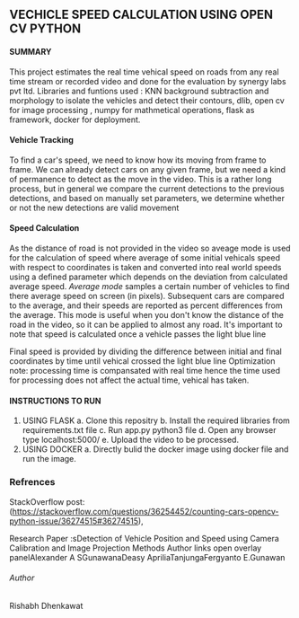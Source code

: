 
## VECHICLE SPEED CALCULATION USING OPEN CV PYTHON

#### SUMMARY ####
This project estimates the real time vehical speed on roads from any real time stream or recorded video and done for the evaluation by synergy labs  pvt ltd.
Libraries and funtions used : KNN background subtraction and morphology to isolate the vehicles and detect their contours, dlib, open cv for image processing , numpy for mathmetical operations, flask as framework, docker for deployment.  

#### Vehicle Tracking ####

To find a car's speed, we need to know how its moving from frame to frame. We can already detect cars on any given frame, but we need a kind of permanence to detect as the move in the video. This is a rather long process, but in general we compare the current detections to the previous detections, and based on manually set parameters, we determine whether or not the new detections are valid movement
#### Speed Calculation ####

As the distance of road is not provided in the video so aveage mode is used for the calculation of speed where average of some initial vehicals 
speed with respect to  coordinates is taken  and converted into real world speeds using a defined parameter which depends on the deviation from 
calculated average speed.
*Average mode* samples a certain number of vehicles to find there average speed on screen (in pixels). Subsequent cars are compared to the average, and their speeds are reported as percent differences from the average. This mode is useful when you don't know the distance of the road in the video, so it can be applied to almost any road. It's important to note that speed is calculated once a vehicle passes the light blue line 

Final speed is provided by dividing the difference between initial and final coordinates by time until vehical crossed the light blue line
Optimization note: processing time is compansated with real time hence the time used for processing does not affect the actual time, vehical has taken.

#### INSTRUCTIONS TO RUN
1. USING FLASK
   a. Clone this repositry
   b. Install the required libraries from requirements.txt file
   c. Run app.py python3 file
   d. Open any browser type localhost:5000/
   e. Upload the video to be processed.
2. USING DOCKER
   a. Directly bulid the docker image using docker file and run the image.
    
    
    
### Refrences ###

StackOverflow post: (https://stackoverflow.com/questions/36254452/counting-cars-opencv-python-issue/36274515#36274515), 

Research Paper :sDetection of Vehicle Position and Speed using Camera Calibration and Image Projection Methods
Author links open overlay panelAlexander A SGunawanaDeasy ApriliaTanjungaFergyanto E.Gunawan

###### Author
Rishabh Dhenkawat
